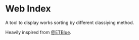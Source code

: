 # Web Index

A tool to display works sorting by different classiying method.

Heavily inspired from [@ETBlue](https://github.com/ETBlue/ETOP).
